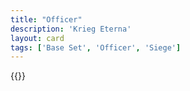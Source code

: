 ```yaml
---
title: "Officer"
description: 'Krieg Eterna'
layout: card
tags: ['Base Set', 'Officer', 'Siege']
---
```

{{<card-detail-page title="Officer4" artwork="A Mounted Officer by Édouard Detaille (1877)" />}}